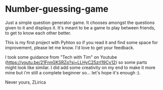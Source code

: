 # Number-guessing-game

Just a simple question generator game. It chooses amongst the questions given to it and displays it. It's meant to be a game to play between friends, to get to know each other better. 

This is my first project with Pyhton so if you read it and find some space for improvement, please let me know. I'd love to get your feedback.

I took some guidance from "Tech with Tim" on Youtube (https://youtu.be/21FnnGKSRZo?si=LLHyC25zrl19Cy12) so some parts might look like similar. I did add some creativity on my end to make it more mine but i'm still a complete beginner so... let's hope it's enough :). 

Never yours,
ZLirica
